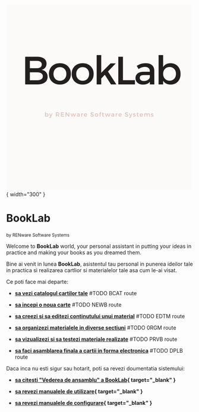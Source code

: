 ![booklab_logo](pictures/booklab_logo.png){ width="300" }


<!-- #NOTE -- TEST HTML FORM ------------------------------------------------
---pui un div cu markdown ? Better...
<form action="XXX_TEST_ROUTE/xxxfile">
  <label for="fname">First name:</label>
  <input type="text" id="fname" name="fname" value="John"><br>

  <label for="lname">Last name:</label>
  <input type="text" id="lname" name="lname" value="Doe"><br><br>
  <input type="submit" value="Submit">
</form>

# Note si explicatii rezultat:

    - caz 0: util acces **`booklab_app`**: `<form method="POST" action="http://localhost:5000">` unde 5000 este portul ales

    - caz 1: cu `action="/XXX_TEST_ROUTE"` ==> raspunsul a fost request catre `/XXX_TEST_ROUTE?fname=John&lname=Doe` url ABSOLUT

    - caz 2: cu `action="XXX_TEST_ROUTE"` ==> raspunsul a fost request catre `http://server_name.../XXX_TEST_ROUTE?fname=John&lname=Doe` url RELATIV la servername

    - caz 3: cu `action="XXX_TEST_ROUTE/xxxfile"` ==> raspunsul a fost request catre `http://server_name.../XXX_TEST_ROUTE/xxxfile?fname=John&lname=Doe` url RELATIV la servername

------------------------------------------------------------------------->




# BookLab

<small markdown>by RENware Software Systems</small>

Welcome to **BookLab** world, your personal assistant in putting your ideas in practice and making your books as you dreamed them.

Bine ai venit in lunea **BookLab**, asistentul tau personal in punerea ideilor tale in practica si realizarea cartlior si materialelor tale asa cum le-ai visat.


Ce poti face mai departe:

* **[sa vezi catalogul cartilor tale](bcat/)** #TODO BCAT route

* **[sa incepi o noua carte](newb/)** #TODO NEWB route

* **[sa creezi si sa editezi continutului unui material](edtm/)** #TODO EDTM route

* **[sa organizezi materialele in diverse sectiuni](orgm/)** #TODO 0RGM route

* **[sa vizualizezi si sa testezi materiale realizate](prvb/)** #TODO PRVB route

* **[sa faci asamblarea finala a cartii in forma electronica](dplb/)** #TODO DPLB route


Daca inca nu esti sigur sau hotarit, poti sa revezi doumentatia sistemului:

* **[sa citesti "Vederea de ansamblu" a BookLab](help/130.02-Overview.md){ target="_blank" }**

* **[sa revezi manualele de utilizare](help/880.30-EUMA_catalog.md){ target="_blank" }**

* **[sa revezi manualele de configurare](help/880.30-ADMA_catalog.md){ target="_blank" }**




